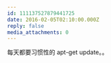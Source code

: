 ```yaml
---
id: 111137527879441725
date: 2016-02-05T02:10:00.000Z
reply: false
media_attachments: 0
---
```


每天都要习惯性的 apt-get update。。 ​​​​

